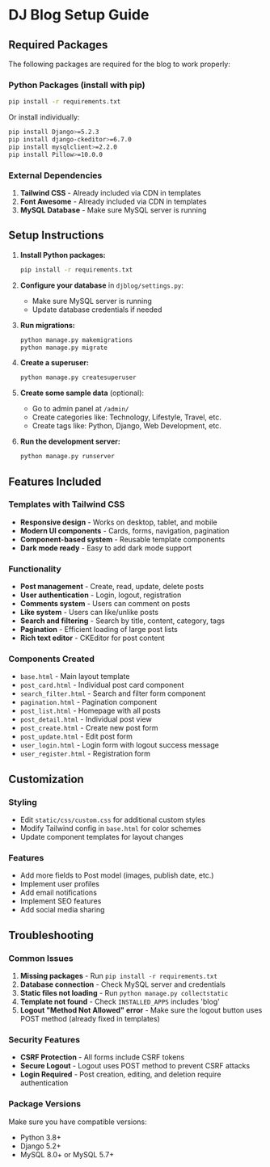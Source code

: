 # DJ Blog Setup Guide

## Required Packages

The following packages are required for the blog to work properly:

### Python Packages (install with pip)
```bash
pip install -r requirements.txt
```

Or install individually:
```bash
pip install Django>=5.2.3
pip install django-ckeditor>=6.7.0
pip install mysqlclient>=2.2.0
pip install Pillow>=10.0.0
```

### External Dependencies

1. **Tailwind CSS** - Already included via CDN in templates
2. **Font Awesome** - Already included via CDN in templates
3. **MySQL Database** - Make sure MySQL server is running

## Setup Instructions

1. **Install Python packages:**
   ```bash
   pip install -r requirements.txt
   ```

2. **Configure your database** in `djblog/settings.py`:
   - Make sure MySQL server is running
   - Update database credentials if needed

3. **Run migrations:**
   ```bash
   python manage.py makemigrations
   python manage.py migrate
   ```

4. **Create a superuser:**
   ```bash
   python manage.py createsuperuser
   ```

5. **Create some sample data** (optional):
   - Go to admin panel at `/admin/`
   - Create categories like: Technology, Lifestyle, Travel, etc.
   - Create tags like: Python, Django, Web Development, etc.

6. **Run the development server:**
   ```bash
   python manage.py runserver
   ```

## Features Included

### Templates with Tailwind CSS
- **Responsive design** - Works on desktop, tablet, and mobile
- **Modern UI components** - Cards, forms, navigation, pagination
- **Component-based system** - Reusable template components
- **Dark mode ready** - Easy to add dark mode support

### Functionality
- **Post management** - Create, read, update, delete posts
- **User authentication** - Login, logout, registration
- **Comments system** - Users can comment on posts
- **Like system** - Users can like/unlike posts
- **Search and filtering** - Search by title, content, category, tags
- **Pagination** - Efficient loading of large post lists
- **Rich text editor** - CKEditor for post content

### Components Created
- `base.html` - Main layout template
- `post_card.html` - Individual post card component
- `search_filter.html` - Search and filter form component
- `pagination.html` - Pagination component
- `post_list.html` - Homepage with all posts
- `post_detail.html` - Individual post view
- `post_create.html` - Create new post form
- `post_update.html` - Edit post form
- `user_login.html` - Login form with logout success message
- `user_register.html` - Registration form

## Customization

### Styling
- Edit `static/css/custom.css` for additional custom styles
- Modify Tailwind config in `base.html` for color schemes
- Update component templates for layout changes

### Features
- Add more fields to Post model (images, publish date, etc.)
- Implement user profiles
- Add email notifications
- Implement SEO features
- Add social media sharing

## Troubleshooting

### Common Issues
1. **Missing packages** - Run `pip install -r requirements.txt`
2. **Database connection** - Check MySQL server and credentials
3. **Static files not loading** - Run `python manage.py collectstatic`
4. **Template not found** - Check `INSTALLED_APPS` includes 'blog'
5. **Logout "Method Not Allowed" error** - Make sure the logout button uses POST method (already fixed in templates)

### Security Features
- **CSRF Protection** - All forms include CSRF tokens
- **Secure Logout** - Logout uses POST method to prevent CSRF attacks
- **Login Required** - Post creation, editing, and deletion require authentication

### Package Versions
Make sure you have compatible versions:
- Python 3.8+
- Django 5.2+
- MySQL 8.0+ or MySQL 5.7+
